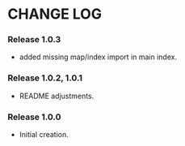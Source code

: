 # CHANGE LOG

### Release 1.0.3
- added missing map/index import in main index.

### Release 1.0.2, 1.0.1
- README adjustments.

### Release 1.0.0
- Initial creation.
